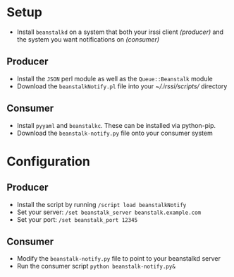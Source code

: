 # Setup
- Install `beanstalkd` on a system that both your irssi client _(producer)_ and the system you want notifications on _(consumer)_

## Producer
- Install the `JSON` perl module as well as the `Queue::Beanstalk` module
- Download the `beanstalkNotify.pl` file into your _~/.irssi/scripts/_ directory

## Consumer
- Install `pyyaml` and `beanstalkc`.  These can be installed via python-pip.
- Download the `beanstalk-notify.py` file onto your consumer system

# Configuration
## Producer
- Install the script by running `/script load beanstalkNotify`
- Set your server: `/set beanstalk_server beanstalk.example.com`
- Set your port: `/set beanstalk_port 12345`

## Consumer
- Modify the `beanstalk-notify.py` file to point to your beanstalkd server
- Run the consumer script `python beanstalk-notify.py&`